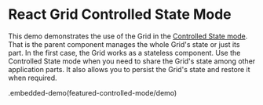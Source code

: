 # React Grid Controlled State Mode

This demo demonstrates the use of the Grid in the [Controlled State mode](/devextreme-reactive/react/grid/docs/guides/controlled-and-uncontrolled-modes/). That is the parent component manages the whole Grid's state or just its part. In the first case, the Grid works as a stateless component. Use the Controlled State mode when you need to share the Grid's state among other application parts. It also allows you to persist the Grid's state and restore it when required.

.embedded-demo(featured-controlled-mode/demo)
